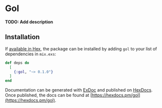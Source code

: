 # Gol

**TODO: Add description**

## Installation

If [available in Hex](https://hex.pm/docs/publish), the package can be installed
by adding `gol` to your list of dependencies in `mix.exs`:

```elixir
def deps do
  [
    {:gol, "~> 0.1.0"}
  ]
end
```

Documentation can be generated with [ExDoc](https://github.com/elixir-lang/ex_doc)
and published on [HexDocs](https://hexdocs.pm). Once published, the docs can
be found at [https://hexdocs.pm/gol](https://hexdocs.pm/gol).


